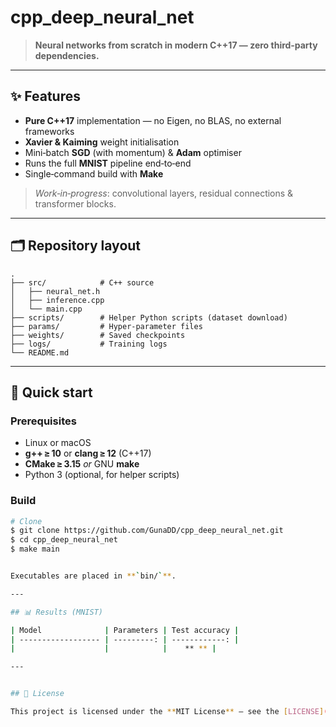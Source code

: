 # cpp\_deep\_neural\_net

> **Neural networks from scratch in modern C++17 — zero third‑party dependencies.**

---

## ✨ Features

* **Pure C++17** implementation — no Eigen, no BLAS, no external frameworks
* **Xavier & Kaiming** weight initialisation
* Mini‑batch **SGD** (with momentum) & **Adam** optimiser
* Runs the full **MNIST** pipeline end‑to‑end 
* Single‑command build with **Make**

> *Work‑in‑progress*: convolutional layers, residual connections & transformer blocks.

---

## 🗂️ Repository layout

```text
.
├── src/            # C++ source 
│   ├── neural_net.h
│   ├── inference.cpp
│   └── main.cpp
├── scripts/        # Helper Python scripts (dataset download)
├── params/         # Hyper‑parameter files
├── weights/        # Saved checkpoints 
├── logs/           # Training logs 
└── README.md
```

---

## 🚀 Quick start

### Prerequisites

* Linux or macOS
* **g++ ≥ 10** or **clang ≥ 12** (C++17)
* **CMake ≥ 3.15** *or* GNU **make**
* Python 3 (optional, for helper scripts)

### Build

```bash
# Clone
$ git clone https://github.com/GunaDD/cpp_deep_neural_net.git
$ cd cpp_deep_neural_net
$ make main


Executables are placed in **`bin/`**.

---

## 📊 Results (MNIST)

| Model              | Parameters | Test accuracy |
| ------------------ | ---------: | ------------: |
|                    |            |    ** ** |

---


## 📝 License

This project is licensed under the **MIT License** — see the [LICENSE](LICENSE) file for details.
